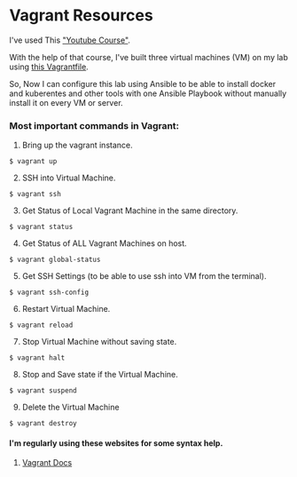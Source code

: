 # Vagrant Resources

I've used This <a href="https://www.youtube.com/watch?v=a6W1hF9CgDQ&list=PLnFWJCugpwfyInpbM1A435Lrd56jNwZTr">"Youtube Course"</a>.<br>

With the help of that course, I've built three virtual machines (VM) on my lab using [this Vagrantfile](https://github.com/AbdassalamAhmad/DevOps_Learning_Journey/blob/main/Vagrant/Vagrantfile).<br>

So, Now I can configure this lab using Ansible to be able to install docker and kuberentes and other tools with one Ansible Playbook without manually install it on every VM or server.

### Most important commands in Vagrant:
1. Bring up the vagrant instance.
``` shell
$ vagrant up
```

2. SSH into Virtual Machine.
``` shell
$ vagrant ssh
```

3. Get Status of Local Vagrant Machine in the same directory.
``` shell
$ vagrant status
```

4. Get Status of ALL Vagrant Machines on host.
``` shell
$ vagrant global-status
```

5. Get SSH Settings (to be able to use ssh into VM from the terminal).
``` shell
$ vagrant ssh-config
```

6. Restart Virtual Machine.
``` shell
$ vagrant reload
```

7. Stop Virtual Machine without saving state.
``` shell
$ vagrant halt
```

8. Stop and Save state if the Virtual Machine.
``` shell
$ vagrant suspend
```

9. Delete the Virtual Machine
``` shell
$ vagrant destroy
```

#### I'm regularly using these websites for some syntax help.

1. [Vagrant Docs](https://www.vagrantup.com/docs)